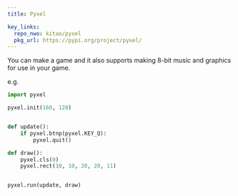 ```yaml
---
title: Pyxel

key_links:
  repo_nwo: kitao/pyxel
  pkg_url: https://pypi.org/project/pyxel/
---
```


You can make a game and it also supports making 8-bit music and graphics for use in your game.

e.g.

```python
import pyxel

pyxel.init(160, 120)


def update():
    if pyxel.btnp(pyxel.KEY_Q):
        pyxel.quit()

def draw():
    pyxel.cls(0)
    pyxel.rect(10, 10, 20, 20, 11)


pyxel.run(update, draw)
```
